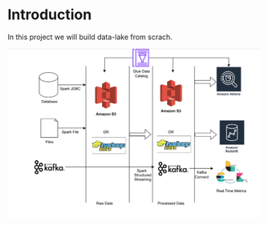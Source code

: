 # **Introduction** 

In this project we will build data-lake from scrach. 

![](resources/datalake.png) 
